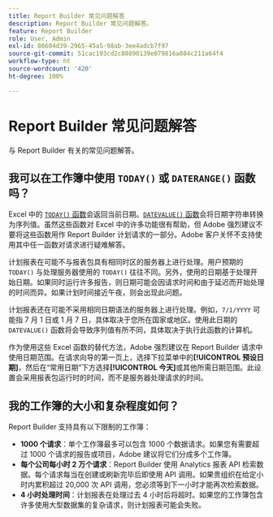 ```yaml
---
title: Report Builder 常见问题解答
description: Report Builder 常见问题解答。
feature: Report Builder
role: User, Admin
exl-id: 86604d39-2965-45a5-98ab-3ee4adcb7f97
source-git-commit: 51cac193cd2c88898139e079816a084c211a64f4
workflow-type: ht
source-wordcount: '420'
ht-degree: 100%

---
```


# Report Builder 常见问题解答

与 Report Builder 有关的常见问题解答。

## 我可以在工作簿中使用 `TODAY()` 或 `DATERANGE()` 函数吗？

Excel 中的 [`TODAY()` 函数](https://support.microsoft.com/zh-cn/office/today-function-5eb3078d-a82c-4736-8930-2f51a028fdd9)会返回当前日期。[`DATEVALUE()` 函数](https://support.microsoft.com/zh-cn/office/datevalue-function-df8b07d4-7761-4a93-bc33-b7471bbff252)会将日期字符串转换为序列值。虽然这些函数对 Excel 中的许多功能很有帮助，但 Adobe 强烈建议不要将这些函数用作 Report Builder 计划请求的一部分。Adobe 客户关怀不支持使用其中任一函数对请求进行疑难解答。

计划报表在可能不与报表包具有相同时区的服务器上进行处理。用户预期的 `TODAY()` 与处理服务器使用的 `TODAY()` 往往不同。另外，使用的日期基于处理开始日期。如果同时运行许多报告，则日期可能会因请求时间和由于延迟而开始处理的时间而异。如果计划时间接近午夜，则会出现此问题。

计划报表还在可能不采用相同日期语法的服务器上进行处理。例如，`7/1/YYYY` 可能指 7 月 1 日或 1 月 7 日，具体取决于您所在国家或地区。使用此日期的 `DATEVALUE()` 函数将会导致序列值有所不同，具体取决于执行此函数的计算机。

作为使用这些 Excel 函数的替代方法，Adobe 强烈建议在 Report Builder 请求中使用日期范围。在请求向导的第一页上，选择下拉菜单中的&#x200B;**[!UICONTROL 预设日期]**，然后在“常用日期”下方选择&#x200B;**[!UICONTROL 今天]**&#x200B;或其他所需日期范围。此设置会采用报表包运行时的时间，而不是服务器处理请求的时间。

## 我的工作簿的大小和复杂程度如何？

Report Builder 支持具有以下限制的工作簿：

* **1000 个请求**：单个工作簿最多可以包含 1000 个数据请求。如果您有需要超过 1000 个请求的报告或项目，Adobe 建议将它们分成多个工作簿。
* **每个公司每小时 2 万个请求**：Report Builder 使用 Analytics 报表 API 检索数据。每个请求每当在创建或刷新完毕后即使用 API 调用。如果贵组织在给定小时内累积超过 20,000 次 API 调用，您必须等到下一小时才能再次检索数据。
* **4 小时处理时间**：计划报表在处理过去 4 小时后将超时。如果您的工作簿包含许多使用大型数据集的复杂请求，则计划报表可能会失败。
